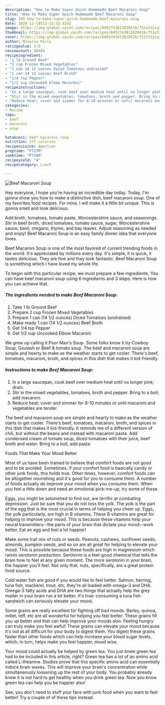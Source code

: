 ```yaml
---
description: "How to Make Super Quick Homemade Beef Macaroni Soup"
title: "How to Make Super Quick Homemade Beef Macaroni Soup"
slug: 345-how-to-make-super-quick-homemade-beef-macaroni-soup
date: 2020-11-19T13:33:33.826Z
image: https://img-global.cpcdn.com/recipes/6093743813820416/751x532cq70/beef-macaroni-soup-recipe-main-photo.jpg
thumbnail: https://img-global.cpcdn.com/recipes/6093743813820416/751x532cq70/beef-macaroni-soup-recipe-main-photo.jpg
cover: https://img-global.cpcdn.com/recipes/6093743813820416/751x532cq70/beef-macaroni-soup-recipe-main-photo.jpg
author: Minerva Perry
ratingvalue: 4.8
reviewcount: 46484
recipeingredient:
- "1 lb Ground Beef"
- "2 cup Frozen Mixed Vegetables"
- "1 can 14 12 ounces Diced Tomatoes undrained"
- "1 can 14 12 ounces Beef Broth"
- "1/4 tsp Pepper"
- "1/2 cup Uncooked Elbow Macaroni"
recipeinstructions:
- "In a large saucepan, cook beef over medium heat until no longer pink; drain."
- "Stir in the mixed vegetables, tomatoes, broth and pepper. Bring to a boil; add macaroni."
- "Reduce heat; cover and simmer for 8-10 minutes or until macaroni and vegetables are tender."
categories:
- Recipe
tags:
- beef
- macaroni
- soup

katakunci: beef macaroni soup 
nutrition: 277 calories
recipecuisine: American
preptime: "PT27M"
cooktime: "PT49M"
recipeyield: "4"
recipecategory: Lunch

---
```



![Beef Macaroni Soup](https://img-global.cpcdn.com/recipes/6093743813820416/751x532cq70/beef-macaroni-soup-recipe-main-photo.jpg)

Hey everyone, I hope you're having an incredible day today. Today, I'm gonna show you how to make a distinctive dish, beef macaroni soup. One of my favorites food recipes. For mine, I will make it a little bit unique. This is gonna smell and look delicious.

Add broth, tomatoes, tomato paste, Worcestershire sauce, and seasonings. Stir in beef broth, diced tomatoes, tomato sauce, sugar, Worcestershire sauce, basil, oregano, thyme, and bay leaves. Adjust seasoning as needed and enjoy! Beef Macaroni Soup is an easy family dinner idea that everyone loves.

Beef Macaroni Soup is one of the most favored of current trending foods in the world. It's appreciated by millions every day. It's simple, it is quick, it tastes delicious. They are fine and they look fantastic. Beef Macaroni Soup is something which I have loved my whole life.


To begin with this particular recipe, we must prepare a few ingredients. You can have beef macaroni soup using 6 ingredients and 3 steps. Here is how you can achieve that.

<!--inarticleads1-->

##### The ingredients needed to make Beef Macaroni Soup:

1. Take 1 lb Ground Beef
1. Prepare 2 cup Frozen Mixed Vegetables
1. Prepare 1 can (14 1/2 ounces) Diced Tomatoes (undrained)
1. Make ready 1 can (14 1/2 ounces) Beef Broth
1. Get 1/4 tsp Pepper
1. Get 1/2 cup Uncooked Elbow Macaroni


We grew up calling it Poor Man&#39;s Soup. Some folks know it by Cowboy Soup, Goulash or Beef &amp; tomato soup. The beef and macaroni soup are simple and hearty to make as the weather starts to get cooler. There&#39;s beef, tomatoes, macaroni, broth, and spices in this dish that makes it kid-friendly. 

<!--inarticleads2-->

##### Instructions to make Beef Macaroni Soup:

1. In a large saucepan, cook beef over medium heat until no longer pink; drain.
1. Stir in the mixed vegetables, tomatoes, broth and pepper. Bring to a boil; add macaroni.
1. Reduce heat; cover and simmer for 8-10 minutes or until macaroni and vegetables are tender.


The beef and macaroni soup are simple and hearty to make as the weather starts to get cooler. There&#39;s beef, tomatoes, macaroni, broth, and spices in this dish that makes it kid-friendly. It reminds me of a different version of chili, but without the beans and instead with macaroni pasta. Add condensed cream of tomato soup, diced tomatoes with their juice, beef broth and water. Bring to a boil, add pasta. 

Foods That Make Your Mood Better


Most of us have been trained to believe that comfort foods are not good and to be avoided. Sometimes, if your comfort food is basically candy or other junk foods, this holds true. Other times, however, comfort foods can be altogether nourishing and it's good for you to consume them. A number of foods actually do improve your mood when you consume them. When you feel a little down and need an emotional pick-me-up, try some of these.

Eggs, you might be astonished to find out, are terrific at combating depression. Just be sure that you do not toss the yolk. The yolk is the part of the egg that is the most crucial in terms of helping you cheer up. Eggs, the yolk particularly, are high in B vitamins. These B vitamins are great for helping to improve your mood. This is because these vitamins help your neural transmitters--the parts of your brain that dictate your mood--work better. Eat an egg and feel a lot happier!

Make some trail mix of nuts or seeds. Peanuts, cashews, sunflower seeds, almonds, pumpkin seeds, and so on are all great for helping to elevate your mood. This is possible because these foods are high in magnesium which raises serotonin production. Serotonin is a feel-good chemical that tells the brain how to feel at any given moment. The more serotonin in your brain, the happier you'll feel. Not only that, nuts, specifically, are a great protein food source.

Cold water fish are good if you would like to feel better. Salmon, herring, tuna fish, mackerel, trout, etc, they're all loaded with omega-3 and DHA. Omega-3 fatty acids and DHA are two things that actually help the grey matter in your brain run a lot better. It's true: consuming a tuna fish sandwich can seriously elevate your mood. 

Some grains are really excellent for fighting off bad moods. Barley, quinoa, millet, teff, etc are all wonderful for helping you feel better. These grains fill you up better and that can help improve your moods also. Feeling hungry can truly make you feel awful! These grains can elevate your mood because it's not at all difficult for your body to digest them. You digest these grains faster than other foods which can help increase your blood sugar levels, which, in turn, helps make you feel happier, mood wise.

Your mood could actually be helped by green tea. You just knew green tea had to be included in this article, right? Green tea has a lot of an amino acid called L-theanine. Studies prove that this specific amino acid can essentially induce brain waves. This will improve your brain's concentration while simultaneously loosening up the rest of your body. You probably already knew it is not hard to get healthy when you drink green tea. Now you know green tea can help you be happier also!

See, you don't need to stuff your face with junk food when you want to feel better! Try  a  couple of  of  these  tips  instead.

